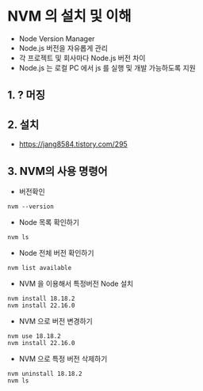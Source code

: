 # NVM 의 설치 및 이해
- Node Version Manager
- Node.js 버전을 자유롭게 관리
- 각 프로젝트 및 회사마다 Node.js 버전 차이
- Node.js 는 로컬 PC 에서 js 를 실행 및 개발 가능하도록 지원

## 1. ? 머징

## 2. 설치
- https://jang8584.tistory.com/295

## 3. NVM의 사용 명령어
- 버전확인
```
nvm --version
```

- Node 목록 확인하기
```
nvm ls
```

- Node 전체 버전 확인하기
```
nvm list available
```

- NVM 을 이용해서 특정버전 Node 설치
```
nvm install 18.18.2
nvm install 22.16.0
```

- NVM 으로 버전 변경하기
```
nvm use 18.18.2
nvm install 22.16.0
```

- NVM 으로 특정 버전 삭제하기
```
nvm uninstall 18.18.2
nvm ls
```